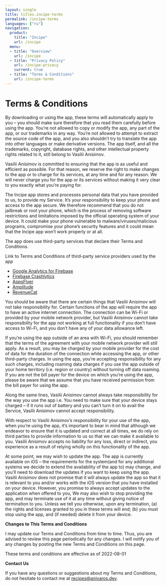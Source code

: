 ```yaml
---
layout: single
title: titles.incipe-terms
permalink: /incipe-terms
languages: ["ru"]
navigation:
  product:
    title: "Incipe"
    url: /incipe
  menu:
  - title: "Overview"
    url: /incipe
  - title: "Privacy Policy"
    url: /incipe-privacy
    current: true
  - title: "Terms & Conditions"
    url: /incipe-terms
---
```

# Terms & Conditions

By downloading or using the app, these terms will automatically apply to you – you should make sure therefore that you read them carefully before using the app. You’re not allowed to copy or modify the app, any part of the app, or our trademarks in any way. You’re not allowed to attempt to extract the source code of the app, and you also shouldn’t try to translate the app into other languages or make derivative versions. The app itself, and all the trademarks, copyright, database rights, and other intellectual property rights related to it, still belong to Vasilii Anisimov.

Vasilii Anisimov is committed to ensuring that the app is as useful and efficient as possible. For that reason, we reserve the right to make changes to the app or to charge for its services, at any time and for any reason. We will never charge you for the app or its services without making it very clear to you exactly what you’re paying for.

The Incipe app stores and processes personal data that you have provided to us, to provide my Service. It’s your responsibility to keep your phone and access to the app secure. We therefore recommend that you do not jailbreak or root your phone, which is the process of removing software restrictions and limitations imposed by the official operating system of your device. It could make your phone vulnerable to malware/viruses/malicious programs, compromise your phone’s security features and it could mean that the Incipe app won’t work properly or at all.

The app does use third-party services that declare their Terms and Conditions.

Link to Terms and Conditions of third-party service providers used by the app

*   [Google Analytics for Firebase](https://firebase.google.com/terms/analytics)
*   [Firebase Crashlytics](https://firebase.google.com/terms/crashlytics)
*   [AppsFlyer](https://www.appsflyer.com/legal/terms-of-use/)
*   [Amplitude](https://amplitude.com/terms)
*   [RevenueCat](https://www.revenuecat.com/terms)

You should be aware that there are certain things that Vasilii Anisimov will not take responsibility for. Certain functions of the app will require the app to have an active internet connection. The connection can be Wi-Fi or provided by your mobile network provider, but Vasilii Anisimov cannot take responsibility for the app not working at full functionality if you don’t have access to Wi-Fi, and you don’t have any of your data allowance left.

If you’re using the app outside of an area with Wi-Fi, you should remember that the terms of the agreement with your mobile network provider will still apply. As a result, you may be charged by your mobile provider for the cost of data for the duration of the connection while accessing the app, or other third-party charges. In using the app, you’re accepting responsibility for any such charges, including roaming data charges if you use the app outside of your home territory (i.e. region or country) without turning off data roaming. If you are not the bill payer for the device on which you’re using the app, please be aware that we assume that you have received permission from the bill payer for using the app.

Along the same lines, Vasilii Anisimov cannot always take responsibility for the way you use the app i.e. You need to make sure that your device stays charged – if it runs out of battery and you can’t turn it on to avail the Service, Vasilii Anisimov cannot accept responsibility.

With respect to Vasilii Anisimov’s responsibility for your use of the app, when you’re using the app, it’s important to bear in mind that although we endeavor to ensure that it is updated and correct at all times, we do rely on third parties to provide information to us so that we can make it available to you. Vasilii Anisimov accepts no liability for any loss, direct or indirect, you experience as a result of relying wholly on this functionality of the app.

At some point, we may wish to update the app. The app is currently available on iOS – the requirements for the system(and for any additional systems we decide to extend the availability of the app to) may change, and you’ll need to download the updates if you want to keep using the app. Vasilii Anisimov does not promise that it will always update the app so that it is relevant to you and/or works with the iOS version that you have installed on your device. However, you promise to always accept updates to the application when offered to you, We may also wish to stop providing the app, and may terminate use of it at any time without giving notice of termination to you. Unless we tell you otherwise, upon any termination, (a) the rights and licenses granted to you in these terms will end; (b) you must stop using the app, and (if needed) delete it from your device.

**Changes to This Terms and Conditions**

I may update our Terms and Conditions from time to time. Thus, you are advised to review this page periodically for any changes. I will notify you of any changes by posting the new Terms and Conditions on this page.

These terms and conditions are effective as of 2022-08-01

**Contact Us**

If you have any questions or suggestions about my Terms and Conditions, do not hesitate to contact me at recipes@anivaros.dev.
